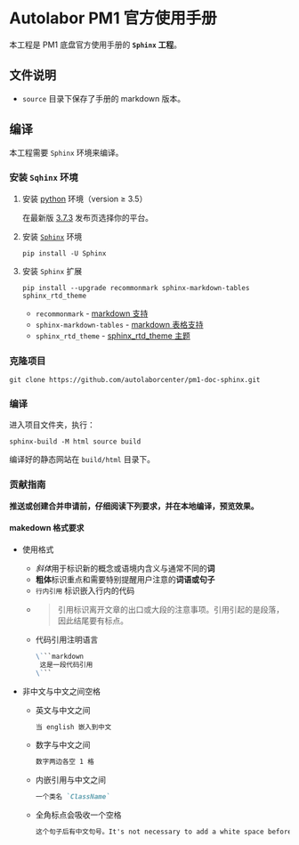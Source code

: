 # Autolabor PM1 官方使用手册

本工程是 PM1 底盘官方使用手册的 **`Sphinx` 工程**。

## 文件说明

* `source` 目录下保存了手册的 markdown 版本。

## 编译

本工程需要 `Sphinx` 环境来编译。

### 安装 `Sqhinx` 环境

1. 安装 [python](https://www.python.org/) 环境（version ≥ 3.5）

   在最新版 [3.7.3](https://www.python.org/downloads/release/python-373/) 发布页选择你的平台。

2. 安装 [`Sphinx`](https://www.sphinx-doc.org/) 环境

   ```shell
   pip install -U Sphinx
   ```

3. 安装 `Sphinx` 扩展

   ```shell
   pip install --upgrade recommonmark sphinx-markdown-tables sphinx_rtd_theme
   ```

   * `recommonmark` - [markdown 支持](https://www.sphinx-doc.org/en/master/usage/markdown.html?highlight=markdown)
   * `sphinx-markdown-tables` - [markdown 表格支持](https://pypi.org/project/sphinx-markdown-tables/)
   * `sphinx_rtd_theme` - [sphinx_rtd_theme 主题](https://sphinx-rtd-theme.readthedocs.io/en/stable/)

### 克隆项目

```shell
git clone https://github.com/autolaborcenter/pm1-doc-sphinx.git
```

###  编译

进入项目文件夹，执行：

```shell
sphinx-build -M html source build
```

编译好的静态网站在 `build/html` 目录下。

### 贡献指南

**推送或创建合并申请前，仔细阅读下列要求，并在本地编译，预览效果。**

#### makedown 格式要求

* 使用格式

  * *斜体*用于标识新的概念或语境内含义与通常不同的**词**
  * **粗体**标识重点和需要特别提醒用户注意的**词语或句子**
  * `行内引用` 标识嵌入行内的代码
  * > 引用标识离开文章的出口或大段的注意事项。引用引起的是段落，因此结尾要有标点。
  * 代码引用注明语言
    ```markdown
    \```markdown
     这是一段代码引用
    \``` 
    ```

* 非中文与中文之间空格

  * 英文与中文之间
    ```markdown
    当 english 嵌入到中文
    ```
  * 数字与中文之间
    ```markdown
    数字两边各空 1 格
    ```
  * 内嵌引用与中文之间
    ```markdown
    一个类名 `ClassName`
    ```
  * 全角标点会吸收一个空格
    ```markdown
    这个句子后有中文句号。It's not necessary to add a white space before this sentence. 但半角标点与中文之间仍需空格。
    ```
